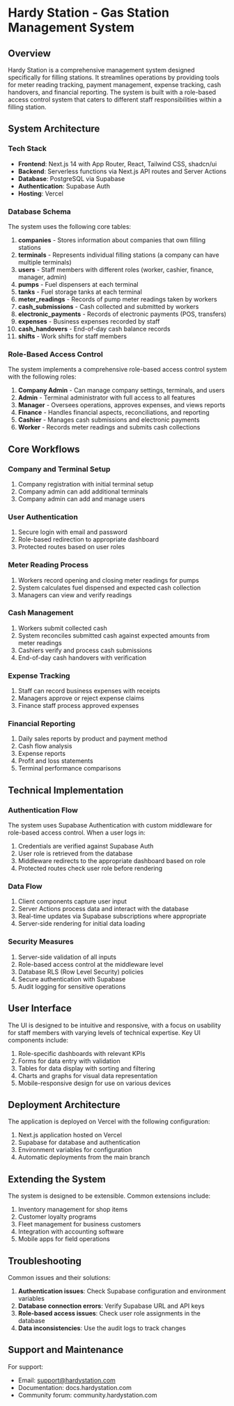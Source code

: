 # Hardy Station - Gas Station Management System

## Overview

Hardy Station is a comprehensive management system designed specifically for filling stations. It streamlines operations by providing tools for meter reading tracking, payment management, expense tracking, cash handovers, and financial reporting. The system is built with a role-based access control system that caters to different staff responsibilities within a filling station.

## System Architecture

### Tech Stack

- **Frontend**: Next.js 14 with App Router, React, Tailwind CSS, shadcn/ui
- **Backend**: Serverless functions via Next.js API routes and Server Actions
- **Database**: PostgreSQL via Supabase
- **Authentication**: Supabase Auth
- **Hosting**: Vercel

### Database Schema

The system uses the following core tables:

1. **companies** - Stores information about companies that own filling stations
2. **terminals** - Represents individual filling stations (a company can have multiple terminals)
3. **users** - Staff members with different roles (worker, cashier, finance, manager, admin)
4. **pumps** - Fuel dispensers at each terminal
5. **tanks** - Fuel storage tanks at each terminal
6. **meter_readings** - Records of pump meter readings taken by workers
7. **cash_submissions** - Cash collected and submitted by workers
8. **electronic_payments** - Records of electronic payments (POS, transfers)
9. **expenses** - Business expenses recorded by staff
10. **cash_handovers** - End-of-day cash balance records
11. **shifts** - Work shifts for staff members

### Role-Based Access Control

The system implements a comprehensive role-based access control system with the following roles:

1. **Company Admin** - Can manage company settings, terminals, and users
2. **Admin** - Terminal administrator with full access to all features
3. **Manager** - Oversees operations, approves expenses, and views reports
4. **Finance** - Handles financial aspects, reconciliations, and reporting
5. **Cashier** - Manages cash submissions and electronic payments
6. **Worker** - Records meter readings and submits cash collections

## Core Workflows

### Company and Terminal Setup

1. Company registration with initial terminal setup
2. Company admin can add additional terminals
3. Company admin can add and manage users

### User Authentication

1. Secure login with email and password
2. Role-based redirection to appropriate dashboard
3. Protected routes based on user roles

### Meter Reading Process

1. Workers record opening and closing meter readings for pumps
2. System calculates fuel dispensed and expected cash collection
3. Managers can view and verify readings

### Cash Management

1. Workers submit collected cash
2. System reconciles submitted cash against expected amounts from meter readings
3. Cashiers verify and process cash submissions
4. End-of-day cash handovers with verification

### Expense Tracking

1. Staff can record business expenses with receipts
2. Managers approve or reject expense claims
3. Finance staff process approved expenses

### Financial Reporting

1. Daily sales reports by product and payment method
2. Cash flow analysis
3. Expense reports
4. Profit and loss statements
5. Terminal performance comparisons

## Technical Implementation

### Authentication Flow

The system uses Supabase Authentication with custom middleware for role-based access control. When a user logs in:

1. Credentials are verified against Supabase Auth
2. User role is retrieved from the database
3. Middleware redirects to the appropriate dashboard based on role
4. Protected routes check user role before rendering

### Data Flow

1. Client components capture user input
2. Server Actions process data and interact with the database
3. Real-time updates via Supabase subscriptions where appropriate
4. Server-side rendering for initial data loading

### Security Measures

1. Server-side validation of all inputs
2. Role-based access control at the middleware level
3. Database RLS (Row Level Security) policies
4. Secure authentication with Supabase
5. Audit logging for sensitive operations

## User Interface

The UI is designed to be intuitive and responsive, with a focus on usability for staff members with varying levels of technical expertise. Key UI components include:

1. Role-specific dashboards with relevant KPIs
2. Forms for data entry with validation
3. Tables for data display with sorting and filtering
4. Charts and graphs for visual data representation
5. Mobile-responsive design for use on various devices

## Deployment Architecture

The application is deployed on Vercel with the following configuration:

1. Next.js application hosted on Vercel
2. Supabase for database and authentication
3. Environment variables for configuration
4. Automatic deployments from the main branch

## Extending the System

The system is designed to be extensible. Common extensions include:

1. Inventory management for shop items
2. Customer loyalty programs
3. Fleet management for business customers
4. Integration with accounting software
5. Mobile apps for field operations

## Troubleshooting

Common issues and their solutions:

1. **Authentication issues**: Check Supabase configuration and environment variables
2. **Database connection errors**: Verify Supabase URL and API keys
3. **Role-based access issues**: Check user role assignments in the database
4. **Data inconsistencies**: Use the audit logs to track changes

## Support and Maintenance

For support:
- Email: support@hardystation.com
- Documentation: docs.hardystation.com
- Community forum: community.hardystation.com

